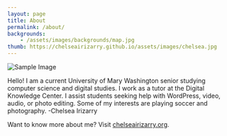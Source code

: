 ```yaml
---
layout: page
title: About
permalink: /about/
backgrounds: 
    - /assets/images/backgrounds/map.jpg
thumb: https://chelseairizarry.github.io/assets/images/chelsea.jpg
---
```

![Sample Image](https://chelseairizarry.github.io/assets/images/chelsea.jpg)

Hello! I am a current University of Mary Washington senior studying computer science and digital studies. I work as a tutor at the Digital Knowledge Center. I assist students seeking help with WordPress, video, audio, or photo editing. Some of my interests are playing soccer and photography.
-Chelsea Irizarry

Want to know more about me?
Visit [chelseairizarry.org](http://chelseairizarry.org).
